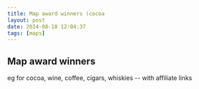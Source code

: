 ```yaml
---
title: Map award winners (cocoa
layout: post
date: 2014-08-18 12:04:37
tags: [maps]
---
```

## Map award winners

eg for cocoa, wine, coffee, cigars, whiskies -- with affiliate links

